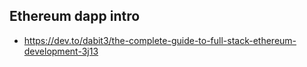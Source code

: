 ## Ethereum dapp intro

- https://dev.to/dabit3/the-complete-guide-to-full-stack-ethereum-development-3j13